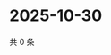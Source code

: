 # 2025-10-30

共 0 条

<!-- BEGIN ZHIHUQUESTIONS -->
<!-- 最后更新时间 Thu Oct 30 2025 03:09:22 GMT+0800 (China Standard Time) -->

<!-- END ZHIHUQUESTIONS -->
